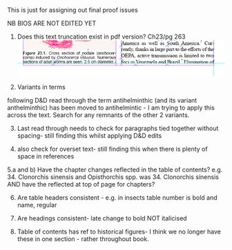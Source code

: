 This is just for assigning out final proof issues


NB BIOS ARE NOT EDITED YET

1. Does this text truncation exist in pdf version? Ch23/pg 263
![truncated text- does it show in pdf?](https://github.com/m4sterbunny/ParasitesWithoutBorders/blob/master/images/pg263_ch23_truncatedText.PNG)



2. Variants in terms

following D&D read through the term antihelminthic (and its variant anthelminthic) has been moved to antihelmintic - I am trying to apply this across the text. Search for any remnants of the other 2 variants.


3. Last read through needs to check for paragraphs tied together without spacing- still finding this whilst applying D&D edits

4. also check for overset text- still finding this when there is plenty of space in references

5.a and b) Have the chapter changes reflected in the table of contents? e.g. 34. Clonorchis sinensis and Opisthorchis spp. was 34. Clonorchis sinensis AND have the reflected at top of page for chapters?

6. Are table headers consistent - e.g. in insects table number is bold and name, regular

7. Are headings consistent- late change to bold NOT italicised

8. Table of contents has ref to historical figures- I think we no longer have these in one section - rather throughout book.
